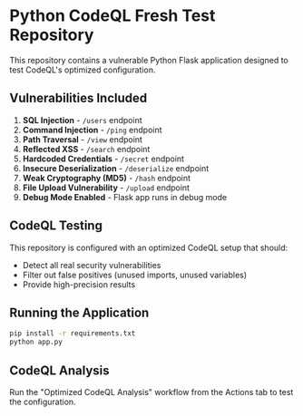 # Python CodeQL Fresh Test Repository

This repository contains a vulnerable Python Flask application designed to test CodeQL's optimized configuration.

## Vulnerabilities Included

1. **SQL Injection** - `/users` endpoint
2. **Command Injection** - `/ping` endpoint  
3. **Path Traversal** - `/view` endpoint
4. **Reflected XSS** - `/search` endpoint
5. **Hardcoded Credentials** - `/secret` endpoint
6. **Insecure Deserialization** - `/deserialize` endpoint
7. **Weak Cryptography (MD5)** - `/hash` endpoint
8. **File Upload Vulnerability** - `/upload` endpoint
9. **Debug Mode Enabled** - Flask app runs in debug mode

## CodeQL Testing

This repository is configured with an optimized CodeQL setup that should:
- Detect all real security vulnerabilities
- Filter out false positives (unused imports, unused variables)
- Provide high-precision results

## Running the Application

```bash
pip install -r requirements.txt
python app.py
```

## CodeQL Analysis

Run the "Optimized CodeQL Analysis" workflow from the Actions tab to test the configuration.
